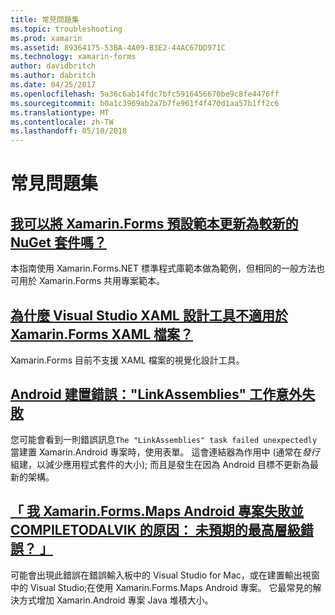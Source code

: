 ```yaml
---
title: 常見問題集
ms.topic: troubleshooting
ms.prod: xamarin
ms.assetid: 89364175-53BA-4A09-B3E2-44AC67DD971C
ms.technology: xamarin-forms
author: davidbritch
ms.author: dabritch
ms.date: 04/25/2017
ms.openlocfilehash: 5a36c6ab14fdc7bfc5916456670be9c8fe4476ff
ms.sourcegitcommit: b0a1c3969ab2a7b7fe961f4f470d1aa57b1ff2c6
ms.translationtype: MT
ms.contentlocale: zh-TW
ms.lasthandoff: 05/10/2018
---
```

# <a name="frequently-asked-questions"></a>常見問題集


## <a name="can-i-update-the-xamarinforms-default-template-to-a-newer-nuget-packageupdate-forms-templatemd"></a>[我可以將 Xamarin.Forms 預設範本更新為較新的 NuGet 套件嗎？](update-forms-template.md)
本指南使用 Xamarin.Forms.NET 標準程式庫範本做為範例，但相同的一般方法也可用於 Xamarin.Forms 共用專案範本。 

## <a name="why-doesnt-the-visual-studio-xaml-designer-work-for-xamarinforms-xaml-filesforms-xaml-designermd"></a>[為什麼 Visual Studio XAML 設計工具不適用於 Xamarin.Forms XAML 檔案？](forms-xaml-designer.md)
Xamarin.Forms 目前不支援 XAML 檔案的視覺化設計工具。

## <a name="android-build-error-the-linkassemblies-task-failed-unexpectedlyandroid-linkassemblies-errormd"></a>[Android 建置錯誤："LinkAssemblies" 工作意外失敗](android-linkassemblies-error.md)
您可能會看到一則錯誤訊息`The "LinkAssemblies" task failed unexpectedly`當建置 Xamarin.Android 專案時，使用表單。 這會連結器為作用中 (通常在*發行*組建，以減少應用程式套件的大小); 而且是發生在因為 Android 目標不更新為最新的架構。 


## <a name="why-does-my-xamarinformsmaps-android-project-fail-with-compiletodalvik--unexpected-top-level-errormaps-compiletodalvik-errormd"></a>[「 我 Xamarin.Forms.Maps Android 專案失敗並 COMPILETODALVIK 的原因： 未預期的最高層級錯誤？ 」](maps-compiletodalvik-error.md)
可能會出現此錯誤在錯誤輸入板中的 Visual Studio for Mac，或在建置輸出視窗中的 Visual Studio;在使用 Xamarin.Forms.Maps Android 專案。 它最常見的解決方式增加 Xamarin.Android 專案 Java 堆積大小。

